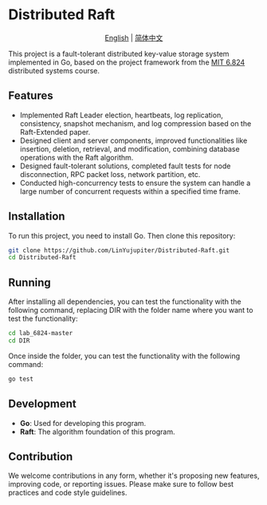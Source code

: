 # Distributed Raft

<p align="center">
  <a href="./README_en.md">English</a> |
  <a href="./README.md">简体中文</a>
</p>


This project is a fault-tolerant distributed key-value storage system implemented in Go, based on the project framework from the <a href="https://mit-public-courses-cn-translatio.gitbook.io/mit6-824/lecture-06-raft1">MIT 6.824</a> distributed systems course.

## Features

- Implemented Raft Leader election, heartbeats, log replication, consistency, snapshot mechanism, and log compression based on the Raft-Extended paper.
- Designed client and server components, improved functionalities like insertion, deletion, retrieval, and modification, combining database operations with the Raft algorithm.
- Designed fault-tolerant solutions, completed fault tests for node disconnection, RPC packet loss, network partition, etc.
- Conducted high-concurrency tests to ensure the system can handle a large number of concurrent requests within a specified time frame.

## Installation

To run this project, you need to install Go. Then clone this repository:

```bash
git clone https://github.com/LinYujupiter/Distributed-Raft.git
cd Distributed-Raft
```

## Running

After installing all dependencies, you can test the functionality with the following command, replacing DIR with the folder name where you want to test the functionality:

```bash
cd lab_6824-master
cd DIR
```

Once inside the folder, you can test the functionality with the following command:

```bash
go test
```

## Development

- **Go**: Used for developing this program.
- **Raft**: The algorithm foundation of this program.

## Contribution

We welcome contributions in any form, whether it's proposing new features, improving code, or reporting issues. Please make sure to follow best practices and code style guidelines.